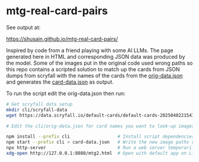 # mtg-real-card-pairs

See output at:

https://shusain.github.io/mtg-real-card-pairs/

Inspired by code from a friend playing with some AI LLMs.  The page generated here in HTML and corresponding JSON data was produced by the model.  Some of the images put in the original code used wrong paths so this repo contains a scripted solution to match up the cards from JSON dumps from scryfall with the names of the cards from the [orig-data.json](cli/orig-data.json) and generates the [card-data.json](cli/card-data.json) as output.

To run the script edit the orig-data.json then run:

```bash
# Get scryfall data setup
mkdir cli/scryfall-data
wget https://data.scryfall.io/default-cards/default-cards-20250402215416.json -P cli/scryfall-data

# Edit the cli/orig-data.json for card names you want to look-up images for then run:

npm install --prefix cli                  # Install script dependencies
npm start --prefix cli > card-data.json   # Write the new image paths out
npx http-server                           # Run a web server temporarily in the dev folder
xdg-open http://127.0.0.1:8080/mtg2.html  # Open with default app on Linux or go here in browser however
```

